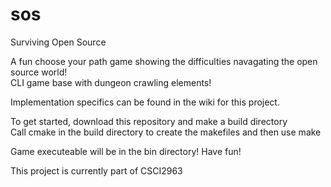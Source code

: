 # sos
Surviving Open Source</br>

A fun choose your path game showing the difficulties navagating the open source world!</br>
CLI game base with dungeon crawling elements!</br>

Implementation specifics can be found in the wiki for this project.</br>

To get started, download this repository and make a build directory</br>
Call cmake in the build directory to create the makefiles and then use make</br>

Game executeable will be in the bin directory! Have fun!

This project is currently part of CSCI2963
